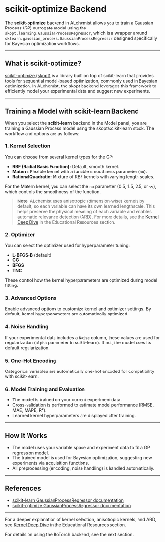 # scikit-optimize Backend

The **scikit-optimize** backend in ALchemist allows you to train a Gaussian Process (GP) surrogate model using the `skopt.learning.GaussianProcessRegressor`, which is a wrapper around `sklearn.gaussian_process.GaussianProcessRegressor` designed specifically for Bayesian optimization workflows.

---

## What is scikit-optimize?

[scikit-optimize (skopt)](https://scikit-optimize.github.io/) is a library built on top of scikit-learn that provides tools for sequential model-based optimization, commonly used in Bayesian optimization. In ALchemist, the skopt backend leverages this framework to efficiently model your experimental data and suggest new experiments.

---

## Training a Model with scikit-learn Backend

When you select the **scikit-learn** backend in the Model panel, you are training a Gaussian Process model using the skopt/scikit-learn stack. The workflow and options are as follows:

### 1. Kernel Selection

You can choose from several kernel types for the GP:

- **RBF (Radial Basis Function):** Default, smooth kernel.
- **Matern:** Flexible kernel with a tunable smoothness parameter (`nu`).
- **RationalQuadratic:** Mixture of RBF kernels with varying length scales.

For the Matern kernel, you can select the `nu` parameter (0.5, 1.5, 2.5, or ∞), which controls the smoothness of the function.

> **Note:** ALchemist uses anisotropic (dimension-wise) kernels by default, so each variable can have its own learned lengthscale. This helps preserve the physical meaning of each variable and enables automatic relevance detection (ARD). For more details, see the [Kernel Deep Dive](../resources/kernels.md) in the Educational Resources section.

### 2. Optimizer

You can select the optimizer used for hyperparameter tuning:

- **L-BFGS-B** (default)
- **CG**
- **BFGS**
- **TNC**

These control how the kernel hyperparameters are optimized during model fitting.

### 3. Advanced Options

Enable advanced options to customize kernel and optimizer settings. By default, kernel hyperparameters are automatically optimized.

### 4. Noise Handling

If your experimental data includes a `Noise` column, these values are used for regularization (`alpha` parameter in scikit-learn). If not, the model uses its default regularization.

### 5. One-Hot Encoding

Categorical variables are automatically one-hot encoded for compatibility with scikit-learn.

### 6. Model Training and Evaluation

- The model is trained on your current experiment data.
- Cross-validation is performed to estimate model performance (RMSE, MAE, MAPE, R²).
- Learned kernel hyperparameters are displayed after training.

---

## How It Works

- The model uses your variable space and experiment data to fit a GP regression model.
- The trained model is used for Bayesian optimization, suggesting new experiments via acquisition functions.
- All preprocessing (encoding, noise handling) is handled automatically.

---

## References

- [scikit-learn GaussianProcessRegressor documentation](https://scikit-learn.org/stable/modules/generated/sklearn.gaussian_process.GaussianProcessRegressor.html)
- [scikit-optimize GaussianProcessRegressor documentation](https://scikit-optimize.github.io/stable/modules/generated/skopt.learning.GaussianProcessRegressor.html)

---

For a deeper explanation of kernel selection, anisotropic kernels, and ARD, see [Kernel Deep Dive](../resources/kernels.md) in the Educational Resources section.

For details on using the BoTorch backend, see the next section.